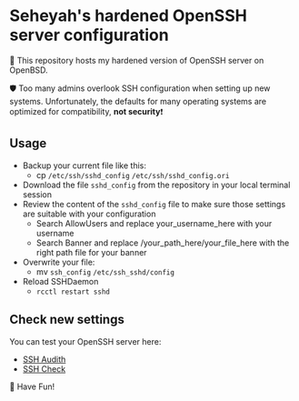 # Seheyah's hardened OpenSSH server configuration
🎯 This repository hosts my hardened version of OpenSSH server on OpenBSD.

🛡️ Too many admins overlook SSH configuration when setting up new systems. Unfortunately, the defaults for many operating systems are optimized for compatibility, **not security**❗

## Usage
* Backup your current file like this:
  * cp `/etc/ssh/sshd_config` `/etc/ssh/sshd_config.ori`
* Download the file `sshd_config` from the repository in your local terminal session
* Review the content of the `sshd_config` file to make sure those settings are suitable with your configuration
  * Search AllowUsers and replace your_username_here with your username
  * Search Banner and replace /your_path_here/your_file_here with the right path file for your banner
* Overwrite your file:
  * mv `ssh_config` `/etc/ssh_sshd/config`
* Reload SSHDaemon
  * `rcctl restart sshd`

## Check new settings
You can test your OpenSSH server here:
  * [SSH Audith](https://www.sshaudit.com/) 
  * [SSH Check](https://sshcheck.com/)

🐡 Have Fun!
